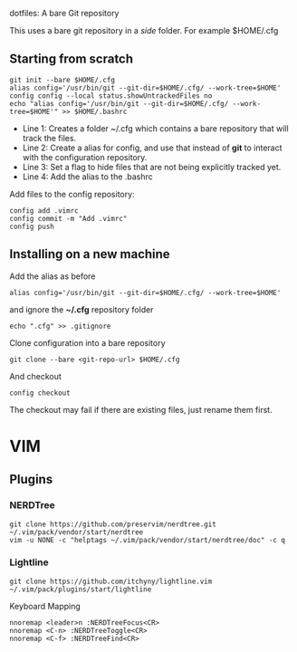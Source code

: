  dotfiles: A bare Git repository

This uses a bare git repository in a _side_ folder. For example $HOME/.cfg

## Starting from scratch

```
git init --bare $HOME/.cfg
alias config='/usr/bin/git --git-dir=$HOME/.cfg/ --work-tree=$HOME'
config config --local status.showUntrackedFiles no
echo "alias config='/usr/bin/git --git-dir=$HOME/.cfg/ --work-tree=$HOME'" >> $HOME/.bashrc
```

* Line 1: Creates a folder ~/.cfg which contains a bare repository that will track the files.
* Line 2: Create a alias for config, and use that instead of **git** to interact with the configuration repository.
* Line 3: Set a flag to hide files that are not being explicitly tracked yet.
* Line 4: Add the alias to the .bashrc

Add files to the config repository:

```
config add .vimrc
config commit -m "Add .vimrc"
config push
```

## Installing on a new machine

Add the alias as before

```
alias config='/usr/bin/git --git-dir=$HOME/.cfg/ --work-tree=$HOME'
```

and ignore the **~/.cfg** repository folder

```
echo ".cfg" >> .gitignore
```

Clone configuration into a bare repository

```
git clone --bare <git-repo-url> $HOME/.cfg
```

And checkout

```
config checkout
```

The checkout may fail if there are existing files, just rename them first.


# VIM

## Plugins

### NERDTree

```
git clone https://github.com/preservim/nerdtree.git
~/.vim/pack/vendor/start/nerdtree
vim -u NONE -c "helptags ~/.vim/pack/vendor/start/nerdtree/doc" -c q
```

### Lightline

```
git clone https://github.com/itchyny/lightline.vim ~/.vim/pack/plugins/start/lightline
```

Keyboard Mapping

```
nnoremap <leader>n :NERDTreeFocus<CR>
nnoremap <C-n> :NERDTreeToggle<CR>
nnoremap <C-f> :NERDTreeFind<CR>
```
